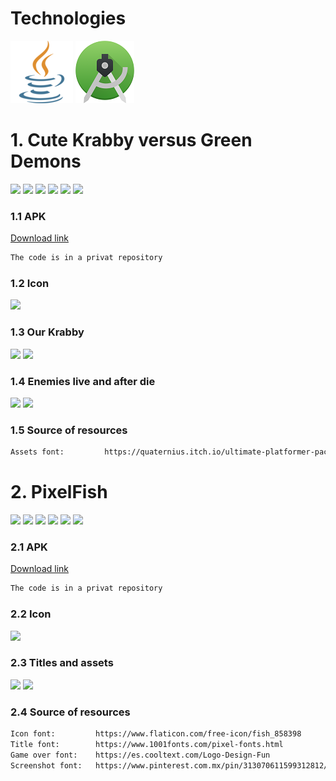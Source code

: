 # Technologies
![](https://github.com/DamianPyCoder/DamianPyCoder/blob/main/icons/javaIcon.png)
![](https://github.com/DamianPyCoder/DamianPyCoder/blob/main/icons/androidStudio100.png)



#
# 1. Cute Krabby versus Green Demons
![](https://github.com/DamianPyCoder/Java__Games_x2__CuteKrabby_PixelFish/blob/main/CUTE_KRABBY/2_250px.jpg)
![](https://github.com/DamianPyCoder/Java__Games_x2__CuteKrabby_PixelFish/blob/main/CUTE_KRABBY/3_250px.jpg)
![](https://github.com/DamianPyCoder/Java__Games_x2__CuteKrabby_PixelFish/blob/main/CUTE_KRABBY/6_250px.jpg)
![](https://github.com/DamianPyCoder/Java__Games_x2__CuteKrabby_PixelFish/blob/main/CUTE_KRABBY/4_250px.jpg)
![](https://github.com/DamianPyCoder/Java__Games_x2__CuteKrabby_PixelFish/blob/main/CUTE_KRABBY/5_250px.jpg)
![](https://github.com/DamianPyCoder/Java__Games_x2__CuteKrabby_PixelFish/blob/main/CUTE_KRABBY/1_250px.jpg)



### 1.1 APK
[Download link](https://github.com/DamianPyCoder/Java__Games_x2__CuteKrabby_PixelFish/blob/main/CUTE_KRABBY/appCuteKrabby.apk)

```diff
The code is in a privat repository
``` 

### 1.2 Icon
![](https://github.com/DamianPyCoder/Java__Games_x2__CuteKrabby_PixelFish/blob/main/CUTE_KRABBY/icono100.png)

### 1.3 Our Krabby
![](https://github.com/DamianPyCoder/Java__Games_x2__CuteKrabby_PixelFish/blob/main/CUTE_KRABBY/krabbyBig.png)
![](https://github.com/DamianPyCoder/Java__Games_x2__CuteKrabby_PixelFish/blob/main/CUTE_KRABBY/krabby.png)


### 1.4 Enemies live and after die
![](https://github.com/DamianPyCoder/Java__Games_x2__CuteKrabby_PixelFish/blob/main/CUTE_KRABBY/enemigo.png)
![](https://github.com/DamianPyCoder/Java__Games_x2__CuteKrabby_PixelFish/blob/main/CUTE_KRABBY/calavera.png)


### 1.5 Source of resources
```diff
Assets font:         https://quaternius.itch.io/ultimate-platformer-pack
```




#
# 2. PixelFish
![](https://github.com/DamianPyCoder/Java__Games_x2__CuteKrabby_PixelFish/blob/main/PIXEL_FISH/mini250px/0.jfif)
![](https://github.com/DamianPyCoder/Java__Games_x2__CuteKrabby_PixelFish/blob/main/PIXEL_FISH/mini250px/1.jfif)
![](https://github.com/DamianPyCoder/Java__Games_x2__CuteKrabby_PixelFish/blob/main/PIXEL_FISH/mini250px/2.jfif)
![](https://github.com/DamianPyCoder/Java__Games_x2__CuteKrabby_PixelFish/blob/main/PIXEL_FISH/mini250px/3.jfif)
![](https://github.com/DamianPyCoder/Java__Games_x2__CuteKrabby_PixelFish/blob/main/PIXEL_FISH/mini250px/4.jfif)
![](https://github.com/DamianPyCoder/Java__Games_x2__CuteKrabby_PixelFish/blob/main/PIXEL_FISH/mini250px/5.jfif)


### 2.1 APK
[Download link](https://github.com/DamianPyCoder/Java__Games_x2__CuteKrabby_PixelFish/blob/main/PIXEL_FISH/app-debug.apk)

```diff
The code is in a privat repository
``` 

### 2.2 Icon
![](https://github.com/DamianPyCoder/Java__Games_x2__CuteKrabby_PixelFish/blob/main/PIXEL_FISH/bird_main100.png)


### 2.3 Titles and assets
![](https://github.com/DamianPyCoder/Java__Games_x2__CuteKrabby_PixelFish/blob/main/PIXEL_FISH/title.png)
![](https://github.com/DamianPyCoder/Java__Games_x2__CuteKrabby_PixelFish/blob/main/PIXEL_FISH/gameover.png)


### 2.4 Source of resources
```diff
Icon font:         https://www.flaticon.com/free-icon/fish_858398
Title font:        https://www.1001fonts.com/pixel-fonts.html
Game over font:    https://es.cooltext.com/Logo-Design-Fun
Screenshot font:   https://www.pinterest.com.mx/pin/313070611599312812/
```
